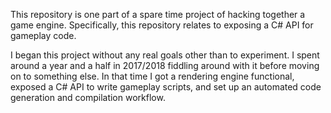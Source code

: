 This repository is one part of a spare time project of hacking together a game engine. Specifically, this repository relates to exposing a C# API for gameplay code.

I began this project without any real goals other than to experiment. I spent around a year and a half in 2017/2018 fiddling around with it before moving on to something else. In that time I got a rendering engine functional, exposed a C# API to write gameplay scripts, and set up an automated code generation and compilation workflow.
